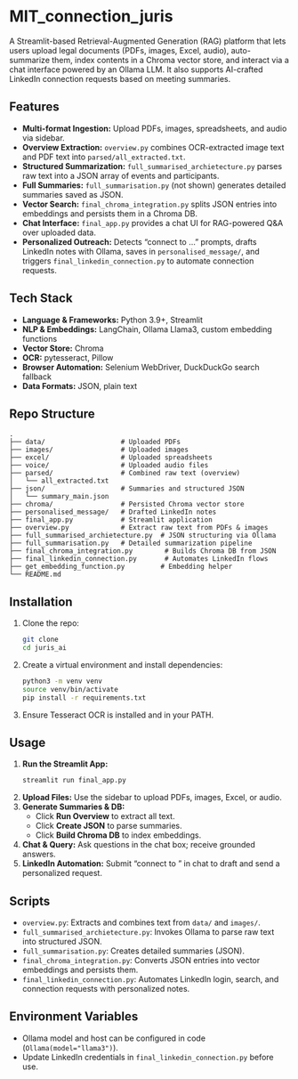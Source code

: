 # MIT_connection_juris

A Streamlit-based Retrieval-Augmented Generation (RAG) platform that lets users upload legal documents (PDFs, images, Excel, audio), auto-summarize them, index contents in a Chroma vector store, and interact via a chat interface powered by an Ollama LLM. It also supports AI-crafted LinkedIn connection requests based on meeting summaries.

## Features
- **Multi-format Ingestion:** Upload PDFs, images, spreadsheets, and audio via sidebar.  
- **Overview Extraction:** `overview.py` combines OCR-extracted image text and PDF text into `parsed/all_extracted.txt`.  
- **Structured Summarization:** `full_summarised_archietecture.py` parses raw text into a JSON array of events and participants.  
- **Full Summaries:** `full_summarisation.py` (not shown) generates detailed summaries saved as JSON.  
- **Vector Search:** `final_chroma_integration.py` splits JSON entries into embeddings and persists them in a Chroma DB.  
- **Chat Interface:** `final_app.py` provides a chat UI for RAG-powered Q&A over uploaded data.  
- **Personalized Outreach:** Detects “connect to …” prompts, drafts LinkedIn notes with Ollama, saves in `personalised_message/`, and triggers `final_linkedin_connection.py` to automate connection requests.

## Tech Stack
- **Language & Frameworks:** Python 3.9+, Streamlit  
- **NLP & Embeddings:** LangChain, Ollama Llama3, custom embedding functions  
- **Vector Store:** Chroma  
- **OCR:** pytesseract, Pillow  
- **Browser Automation:** Selenium WebDriver, DuckDuckGo search fallback  
- **Data Formats:** JSON, plain text  

## Repo Structure
```
.
├── data/                   # Uploaded PDFs
├── images/                 # Uploaded images
├── excel/                  # Uploaded spreadsheets
├── voice/                  # Uploaded audio files
├── parsed/                 # Combined raw text (overview)
│   └── all_extracted.txt
├── json/                   # Summaries and structured JSON
│   └── summary_main.json
├── chroma/                 # Persisted Chroma vector store
├── personalised_message/   # Drafted LinkedIn notes
├── final_app.py            # Streamlit application
├── overview.py             # Extract raw text from PDFs & images
├── full_summarised_archietecture.py  # JSON structuring via Ollama
├── full_summarisation.py   # Detailed summarization pipeline
├── final_chroma_integration.py        # Builds Chroma DB from JSON
├── final_linkedin_connection.py       # Automates LinkedIn flows
├── get_embedding_function.py         # Embedding helper
└── README.md
```

## Installation
1. Clone the repo:  
   ```bash
   git clone 
   cd juris_ai
   ```
2. Create a virtual environment and install dependencies:  
   ```bash
   python3 -m venv venv
   source venv/bin/activate
   pip install -r requirements.txt
   ```
3. Ensure Tesseract OCR is installed and in your PATH.

## Usage
1. **Run the Streamlit App:**  
   ```bash
   streamlit run final_app.py
   ```
2. **Upload Files:** Use the sidebar to upload PDFs, images, Excel, or audio.
3. **Generate Summaries & DB:**  
   - Click **Run Overview** to extract all text.  
   - Click **Create JSON** to parse summaries.  
   - Click **Build Chroma DB** to index embeddings.  
4. **Chat & Query:** Ask questions in the chat box; receive grounded answers.  
5. **LinkedIn Automation:** Submit “connect to ” in chat to draft and send a personalized request.

## Scripts
- `overview.py`: Extracts and combines text from `data/` and `images/`.  
- `full_summarised_archietecture.py`: Invokes Ollama to parse raw text into structured JSON.  
- `full_summarisation.py`: Creates detailed summaries (JSON).  
- `final_chroma_integration.py`: Converts JSON entries into vector embeddings and persists them.  
- `final_linkedin_connection.py`: Automates LinkedIn login, search, and connection requests with personalized notes.  

## Environment Variables
- Ollama model and host can be configured in code (`Ollama(model="llama3")`).  
- Update LinkedIn credentials in `final_linkedin_connection.py` before use.
